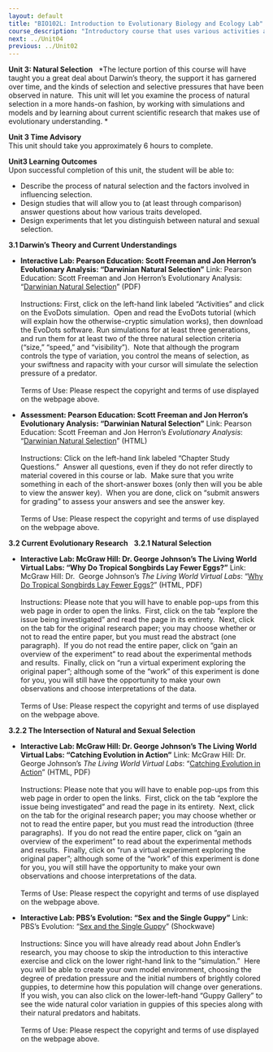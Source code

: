 ```yaml
---
layout: default
title: "BIO102L: Introduction to Evolutionary Biology and Ecology Lab"
course_description: "Introductory course that uses various activities and exercises to provide the basic principles and methods of biology. Lab topics include: the scientific method, DNA structure, transcription and translation, PCR and microarrays, prokaryotic and eukaryotic cells, photosynthesis, glycolysis and cellular respiration, genetics, and cell division."
next: ../Unit04
previous: ../Unit02
---
```

**Unit 3: Natural Selection** <span id="3"></span> 
*The lecture portion of this course will have taught you a great deal
about Darwin’s theory, the support it has garnered over time, and the
kinds of selection and selective pressures that have been observed in
nature.  This unit will let you examine the process of natural selection
in a more hands-on fashion, by working with simulations and models and
by learning about current scientific research that makes use of
evolutionary understanding. *

**Unit 3 Time Advisory**  
This unit should take you approximately 6 hours to complete.

**Unit3 Learning Outcomes**  
Upon successful completion of this unit, the student will be able to:  
-   Describe the process of natural selection and the factors involved
    in influencing selection.
-   Design studies that will allow you to (at least through comparison)
    answer questions about how various traits developed.
-   Design experiments that let you distinguish between natural and
    sexual selection.

**3.1 Darwin’s Theory and Current Understandings** <span
id="3.1"></span> 
-   **Interactive Lab: Pearson Education: Scott Freeman and Jon Herron’s
    Evolutionary Analysis: “Darwinian Natural Selection”**
    Link: Pearson Education: Scott Freeman and Jon Herron’s Evolutionary
    Analysis: “[Darwinian Natural
    Selection](http://wps.prenhall.com/esm_freeman_evol_4/75/19387/4963093.cw/index.html)”
    (PDF)  
        
     Instructions: First, click on the left-hand link labeled
    “Activities” and click on the EvoDots simulation.  Open and read the
    EvoDots tutorial (which will explain how the otherwise-cryptic
    simulation works), then download the EvoDots software. Run
    simulations for at least three generations, and run them for at
    least two of the three natural selection criteria (“size,” “speed,”
    and “visibility”).  Note that although the program controls the type
    of variation, you control the means of selection, as your swiftness
    and rapacity with your cursor will simulate the selection pressure
    of a predator.  
                  
     Terms of Use: Please respect the copyright and terms of use
    displayed on the webpage above.

-   **Assessment: Pearson Education: Scott Freeman and Jon Herron’s
    Evolutionary Analysis: “Darwinian Natural Selection”**
    Link: Pearson Education: Scott Freeman and Jon Herron’s
    *Evolutionary Analysis*: “[Darwinian Natural
    Selection](http://wps.prenhall.com/esm_freeman_evol_4/75/19387/4963093.cw/index.html)”
    (HTML)  
        
     Instructions: Click on the left-hand link labeled “Chapter Study
    Questions.”  Answer all questions, even if they do not refer
    directly to material covered in this course or lab.  Make sure that
    you write something in each of the short-answer boxes (only then
    will you be able to view the answer key).  When you are done, click
    on “submit answers for grading” to assess your answers and see the
    answer key.  
                  
     Terms of Use: Please respect the copyright and terms of use
    displayed on the webpage above.

**3.2 Current Evolutionary Research** <span id="3.2"></span> 
**3.2.1 Natural Selection** <span id="3.2.1"></span> 
-   **Interactive Lab: McGraw Hill: Dr. George Johnson’s The Living
    World Virtual Labs: “Why Do Tropical Songbirds Lay Fewer Eggs?”**
    Link: McGraw Hill: Dr.  George Johnson’s *The Living World Virtual
    Labs*: “[Why Do Tropical Songbirds Lay Fewer
    Eggs?](http://www.mhhe.com/biosci/genbio/tlw3/virtual_labs/lab2/labs/lab2/home.html)”
    (HTML, PDF)  
        
     Instructions: Please note that you will have to enable pop-ups from
    this web page in order to open the links.  First, click on the tab
    “explore the issue being investigated” and read the page in its
    entirety.  Next, click on the tab for the original research paper;
    you may choose whether or not to read the entire paper, but you must
    read the abstract (one paragraph).  If you do not read the entire
    paper, click on “gain an overview of the experiment” to read about
    the experimental methods and results.  Finally, click on “run a
    virtual experiment exploring the original paper”; although some of
    the “work” of this experiment is done for you, you will still have
    the opportunity to make your own observations and choose
    interpretations of the data.  
        
     Terms of Use: Please respect the copyright and terms of use
    displayed on the webpage above.

**3.2.2 The Intersection of Natural and Sexual Selection** <span
id="3.2.2"></span> 
-   **Interactive Lab: McGraw Hill: Dr. George Johnson’s The Living
    World Virtual Labs: “Catching Evolution in Action”**
    Link: McGraw Hill: Dr.  George Johnson’s *The Living World Virtual
    Labs*: “[Catching Evolution in
    Action](http://www.mhhe.com/biosci/genbio/tlw3/virtual_labs/lab1/labs/lab1/home.html)”
    (HTML, PDF)  
        
     Instructions: Please note that you will have to enable pop-ups from
    this web page in order to open the links.  First, click on the tab
    “explore the issue being investigated” and read the page in its
    entirety.  Next, click on the tab for the original research paper;
    you may choose whether or not to read the entire paper, but you must
    read the introduction (three paragraphs).  If you do not read the
    entire paper, click on “gain an overview of the experiment” to read
    about the experimental methods and results.  Finally, click on “run
    a virtual experiment exploring the original paper”; although some of
    the “work” of this experiment is done for you, you will still have
    the opportunity to make your own observations and choose
    interpretations of the data.  
        
     Terms of Use: Please respect the copyright and terms of use
    displayed on the webpage above.

-   **Interactive Lab: PBS’s Evolution: “Sex and the Single Guppy”**
    Link: PBS’s Evolution: “[Sex and the Single
    Guppy](http://www.pbs.org/wgbh/evolution/sex/guppy/ed_pop.html)”
    (Shockwave)  
        
     Instructions: Since you will have already read about John Endler’s
    research, you may choose to skip the introduction to this
    interactive exercise and click on the lower right-hand link to the
    “simulation.”  Here you will be able to create your own model
    environment, choosing the degree of predation pressure and the
    initial numbers of brightly colored guppies, to determine how this
    population will change over generations.  If you wish, you can also
    click on the lower-left-hand “Guppy Gallery” to see the wide natural
    color variation in guppies of this species along with their natural
    predators and habitats.  
        
     Terms of Use: Please respect the copyright and terms of use
    displayed on the webpage above.


